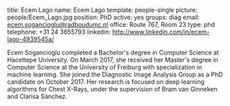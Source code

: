 title: Ecem Lago
name: Ecem Lago
template: people-single
picture: people/Ecem_Lago.jpg
position: PhD
active: yes
groups: diag
email: ecem.sogancioglu@radboudumc.nl
office: Route 767, Room 23
type: phd
telephone: +31 24 3655793
linkedin: http://www.linkedin.com/in/ecem-lago-4939545a/

Ecem Sogancioglu completed a Bachelor's degree in Computer Science at Hacettepe University. On March 2017, she received her Master's degree in Computer Science at the University of Freiburg with specialization in machine learning. She joined the Diagnostic Image Analysis Group as a PhD candidate on October 2017. Her research is focused on deep learning algorithms for Chest X-Rays, under the supervision of Bram van Ginneken and Clarisa Sánchez.
